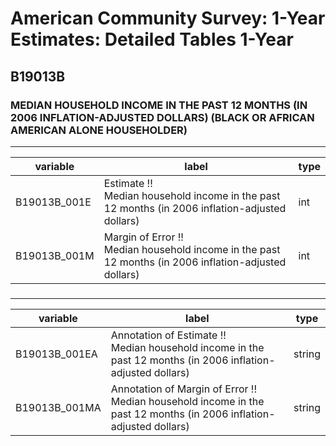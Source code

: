 # American Community Survey: 1-Year Estimates: Detailed Tables 1-Year

## B19013B

### MEDIAN HOUSEHOLD INCOME IN THE PAST 12 MONTHS (IN 2006 INFLATION-ADJUSTED DOLLARS) (BLACK OR AFRICAN AMERICAN ALONE HOUSEHOLDER)

___

| variable | label | type |
| ----- | ----- | ----- |
| B19013B_001E | Estimate !!<br>Median household income in the past 12 months (in 2006 inflation-adjusted dollars) | int |
| B19013B_001M | Margin of Error !!<br>Median household income in the past 12 months (in 2006 inflation-adjusted dollars) | int |
### 

___

| variable | label | type |
| ----- | ----- | ----- |
| B19013B_001EA | Annotation of Estimate !!<br>Median household income in the past 12 months (in 2006 inflation-adjusted dollars) | string |
| B19013B_001MA | Annotation of Margin of Error !!<br>Median household income in the past 12 months (in 2006 inflation-adjusted dollars) | string |


